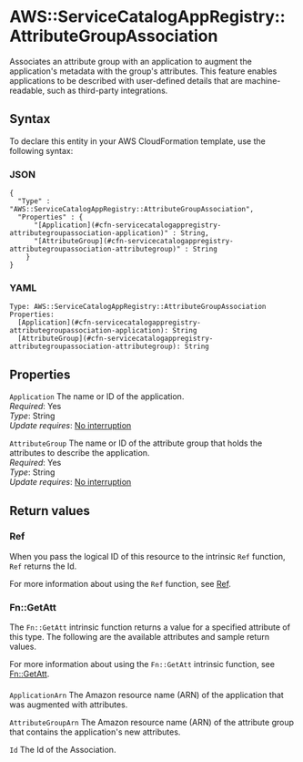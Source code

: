 # AWS::ServiceCatalogAppRegistry::AttributeGroupAssociation<a name="aws-resource-servicecatalogappregistry-attributegroupassociation"></a>

 Associates an attribute group with an application to augment the application's metadata with the group's attributes\. This feature enables applications to be described with user\-defined details that are machine\-readable, such as third\-party integrations\. 

## Syntax<a name="aws-resource-servicecatalogappregistry-attributegroupassociation-syntax"></a>

To declare this entity in your AWS CloudFormation template, use the following syntax:

### JSON<a name="aws-resource-servicecatalogappregistry-attributegroupassociation-syntax.json"></a>

```
{
  "Type" : "AWS::ServiceCatalogAppRegistry::AttributeGroupAssociation",
  "Properties" : {
      "[Application](#cfn-servicecatalogappregistry-attributegroupassociation-application)" : String,
      "[AttributeGroup](#cfn-servicecatalogappregistry-attributegroupassociation-attributegroup)" : String
    }
}
```

### YAML<a name="aws-resource-servicecatalogappregistry-attributegroupassociation-syntax.yaml"></a>

```
Type: AWS::ServiceCatalogAppRegistry::AttributeGroupAssociation
Properties: 
  [Application](#cfn-servicecatalogappregistry-attributegroupassociation-application): String
  [AttributeGroup](#cfn-servicecatalogappregistry-attributegroupassociation-attributegroup): String
```

## Properties<a name="aws-resource-servicecatalogappregistry-attributegroupassociation-properties"></a>

`Application`  <a name="cfn-servicecatalogappregistry-attributegroupassociation-application"></a>
 The name or ID of the application\.  
*Required*: Yes  
*Type*: String  
*Update requires*: [No interruption](https://docs.aws.amazon.com/AWSCloudFormation/latest/UserGuide/using-cfn-updating-stacks-update-behaviors.html#update-no-interrupt)

`AttributeGroup`  <a name="cfn-servicecatalogappregistry-attributegroupassociation-attributegroup"></a>
 The name or ID of the attribute group that holds the attributes to describe the application\.   
*Required*: Yes  
*Type*: String  
*Update requires*: [No interruption](https://docs.aws.amazon.com/AWSCloudFormation/latest/UserGuide/using-cfn-updating-stacks-update-behaviors.html#update-no-interrupt)

## Return values<a name="aws-resource-servicecatalogappregistry-attributegroupassociation-return-values"></a>

### Ref<a name="aws-resource-servicecatalogappregistry-attributegroupassociation-return-values-ref"></a>

 When you pass the logical ID of this resource to the intrinsic `Ref` function, `Ref` returns the Id\. 

 

 

For more information about using the `Ref` function, see [Ref](https://docs.aws.amazon.com/AWSCloudFormation/latest/UserGuide/intrinsic-function-reference-ref.html)\.

### Fn::GetAtt<a name="aws-resource-servicecatalogappregistry-attributegroupassociation-return-values-fn--getatt"></a>

The `Fn::GetAtt` intrinsic function returns a value for a specified attribute of this type\. The following are the available attributes and sample return values\.

For more information about using the `Fn::GetAtt` intrinsic function, see [Fn::GetAtt](https://docs.aws.amazon.com/AWSCloudFormation/latest/UserGuide/intrinsic-function-reference-getatt.html)\.

#### <a name="aws-resource-servicecatalogappregistry-attributegroupassociation-return-values-fn--getatt-fn--getatt"></a>

`ApplicationArn`  <a name="ApplicationArn-fn::getatt"></a>
 The Amazon resource name \(ARN\) of the application that was augmented with attributes\. 

`AttributeGroupArn`  <a name="AttributeGroupArn-fn::getatt"></a>
 The Amazon resource name \(ARN\) of the attribute group that contains the application's new attributes\. 

`Id`  <a name="Id-fn::getatt"></a>
 The Id of the Association\. 